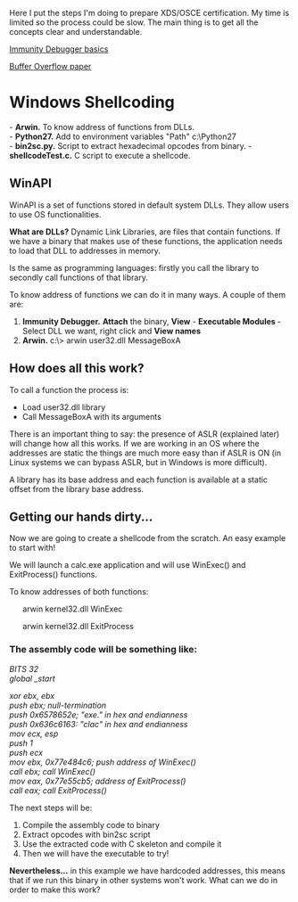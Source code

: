 Here I put the steps I'm doing to prepare XDS/OSCE certification. My time is limited so the process could be slow. The main thing is to get all the concepts clear and understandable.

<a href="https://www.sans.org/reading-room/whitepapers/malicious/basic-reverse-engineering-immunity-debugger-36982">Immunity Debugger basics </a><p>
<a href="https://www.ma.rhul.ac.uk/static/techrep/2009/RHUL-MA-2009-06.pdf">Buffer Overflow paper</a>
<a href=""></a>
<a href=""></a>
<a href=""></a>


<H1>Windows Shellcoding</H1>
- <b>Arwin.</b> To know address of functions from DLLs.<br>
- <b>Python27.</b> Add to environment variables "Path" c:\Python27<br>
- <b>bin2sc.py.</b> Script to extract hexadecimal opcodes from binary.
- <b>shellcodeTest.c.</b> C script to execute a shellcode.

<h2>WinAPI</h2>
WinAPI is a set of functions stored in default system DLLs. They allow users to use OS functionalities.

<b>What are DLLs?</b>
Dynamic Link Libraries, are files that contain functions. If we have a binary that makes use of these functions, the application needs to load that DLL to addresses in memory.

Is the same as programming languages: firstly you call the library to secondly call functions of that library.<p>

To know address of functions we can do it in many ways. A couple of them are:<br>

<ol><b><li>Immunity Debugger.</b> <b>Attach</b> the binary, <b>View</b> - <b>Executable Modules </b>- Select DLL we want, right click and <b>View names</b><br></li>
<b><li>Arwin.</b> c:\> arwin user32.dll MessageBoxA </li>
</ol>
  
<h2>How does all this work?</h2>
To call a function the process is:<p>
<ul>
<li>Load user32.dll library</li>
<li>Call MessageBoxA with its arguments</li>
</ul>
There is an important thing to say: the presence of ASLR (explained later) will change how all this works. If we are working in an OS where the addresses are static the things are much more easy than if ASLR is ON (in Linux systems we can bypass ASLR, but in Windows is more difficult).<p>
  
A library has its base address and each function is available at a static offset from the library base address.  

<h2>Getting our hands dirty...</h2>
Now we are going to create a shellcode from the scratch. An easy example to start with!<p>
We will launch a calc.exe application and will use WinExec() and ExitProcess() functions.<p>
To know addresses of both functions: <p>
  <ul><list>arwin kernel32.dll WinExec</list><p>
    <list>arwin kernel32.dll ExitProcess</list><p>
    </ul>
  
  <h3>The assembly code will be something like:</h3>  
  <i>
  BITS 32<br>
  global _start<br>
  
  xor ebx, ebx<br>
  push ebx; null-termination<br>
  push 0x6578652e; "exe." in hex and endianness<br>
  push 0x636c6163: "clac" in hex and endianness<br>
  mov ecx, esp<br>
  push 1<br>
  push ecx<br>
  mov ebx, 0x77e484c6; push address of WinExec()<br>
  call ebx; call WinExec()<br>
  mov eax, 0x77e55cb5; address of ExitProcess()<br>
  call eax; call ExitProcess()<p>
   </i>
The next steps will be:
<ol>
  <li>Compile the assembly code to binary</li>
  <li>Extract opcodes with bin2sc script</li>
  <li>Use the extracted code with C skeleton and compile it</li>
  <li>Then we will have the executable to try!</li>
  
  </ol>
<b>Nevertheless...</b> in this example we have hardcoded addresses, this means that if we run this binary in other systems won't work.
What can we do in order to make this work?<p>
  


